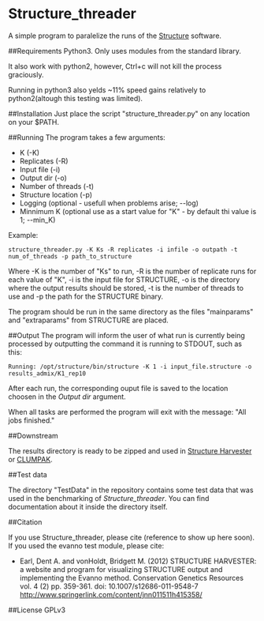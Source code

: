 # Structure_threader
A simple program to paralelize the runs of the [Structure](http://pritchardlab.stanford.edu/structure.html) software.

##Requirements
Python3. Only uses modules from the standard library.

It also work with python2, however, Ctrl+c will not kill the process graciously.

Running in python3 also yelds ~11% speed gains relatively to python2(altough this testing was limited).


##Installation
Just place the script "structure_threader.py" on any location on your $PATH.


##Running
The program takes a few arguments:

* K (-K)
* Replicates (-R)
* Input file (-i)
* Output dir (-o)
* Number of threads (-t)
* Structure location (-p)
* Logging (optional - usefull when problems arise; --log)
* Minnimum K (optional use as a start value for "K" - by default thi value is 1; --min_K)

Example: 

```
structure_threader.py -K Ks -R replicates -i infile -o outpath -t num_of_threads -p path_to_structure
```

Where -K is the number of "Ks" to run, -R is the number of replicate runs for
each value of "K", -i is the input file for STRUCTURE, -o is the directory where the output results should be stored,
-t is the number of threads to use and -p the path for the STRUCTURE binary.

The program should be run in the same directory as the files "mainparams" and
"extraparams" from STRUCTURE are placed.

##Output
The program will inform the user of what run is currently being processed by
outputting the command it is running to STDOUT, such as this:

```
Running: /opt/structure/bin/structure -K 1 -i input_file.structure -o results_admix/K1_rep10
```

After each run, the corresponding ouput file is saved to the location choosen in
the *Output dir* argument.

When all tasks are performed the program will exit with the message:
"All jobs finished."

##Downstream

The results directory is ready to be zipped and used in [Structure Harvester](http://taylor0.biology.ucla.edu/struct_harvest/) or [CLUMPAK](http://clumpak.tau.ac.il/).

##Test data

The directory "TestData" in the repository contains some test data that was used in the benchmarking of *Structure_threader*.
You can find documentation about it inside the directory itself.

##Citation

If you use Structure_threader, please cite (reference to show up here soon).
If you used the evanno test module, please cite:

*  Earl, Dent A. and vonHoldt, Bridgett M. (2012) STRUCTURE HARVESTER: a website
 and program for visualizing STRUCTURE output and implementing the Evanno 
 method. Conservation Genetics Resources vol. 4 (2) pp. 359-361. doi: 10.1007/s12686-011-9548-7 http://www.springerlink.com/content/jnn011511h415358/

##License
GPLv3
